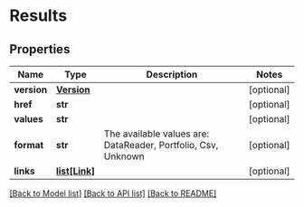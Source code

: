 # Results

## Properties
Name | Type | Description | Notes
------------ | ------------- | ------------- | -------------
**version** | [**Version**](Version.md) |  | [optional] 
**href** | **str** |  | [optional] 
**values** | **str** |  | [optional] 
**format** | **str** | The available values are: DataReader, Portfolio, Csv, Unknown | [optional] 
**links** | [**list[Link]**](Link.md) |  | [optional] 

[[Back to Model list]](../README.md#documentation-for-models) [[Back to API list]](../README.md#documentation-for-api-endpoints) [[Back to README]](../README.md)


